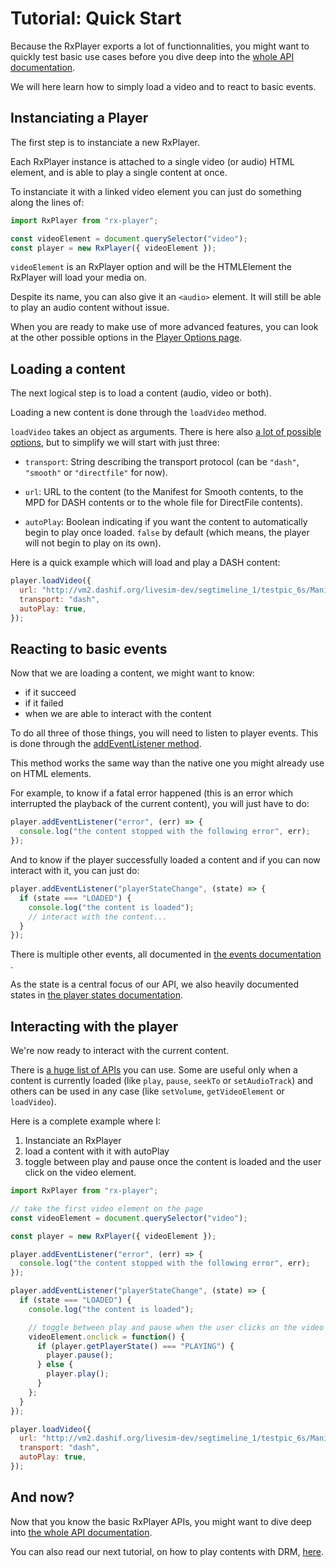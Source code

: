 # Tutorial: Quick Start ########################################################

Because the RxPlayer exports a lot of functionnalities, you might want to
quickly test basic use cases before you dive deep into the [whole API
documentation](../api/index.md).

We will here learn how to simply load a video and to react to basic events.



## Instanciating a Player ######################################################

The first step is to instanciate a new RxPlayer.

Each RxPlayer instance is attached to a single video (or audio) HTML element,
and is able to play a single content at once.

To instanciate it with a linked video element you can just do something along
the lines of:
```js
import RxPlayer from "rx-player";

const videoElement = document.querySelector("video");
const player = new RxPlayer({ videoElement });
```

``videoElement`` is an RxPlayer option and will be the HTMLElement the RxPlayer
will load your media on.

Despite its name, you can also give it an `<audio>` element. It will still be
able to play an audio content without issue.

When you are ready to make use of more advanced features, you can look at the
other possible options in the [Player Options page](../api/player_options.md).



## Loading a content ###########################################################

The next logical step is to load a content (audio, video or both).

Loading a new content is done through the ``loadVideo`` method.

``loadVideo`` takes an object as arguments. There is here also [a lot of
possible options](../api/loadVideo_options.md), but to simplify we will start
with just three:

  - ``transport``: String describing the transport protocol (can be ``"dash"``,
    ``"smooth"`` or ``"directfile"`` for now).

  - ``url``: URL to the content (to the Manifest for Smooth contents, to the MPD
    for DASH contents or to the whole file for DirectFile contents).

  - ``autoPlay``: Boolean indicating if you want the content to automatically
    begin to play once loaded. ``false`` by default (which means, the player
    will not begin to play on its own).

Here is a quick example which will load and play a DASH content:
```js
player.loadVideo({
  url: "http://vm2.dashif.org/livesim-dev/segtimeline_1/testpic_6s/Manifest.mpd",
  transport: "dash",
  autoPlay: true,
});
```



## Reacting to basic events ####################################################

Now that we are loading a content, we might want to know:
  - if it succeed
  - if it failed
  - when we are able to interact with the content

To do all three of those things, you will need to listen to player events.
This is done through the [addEventListener
method](../api/index.md#meth-addEventListener).

This method works the same way than the native one you might already use on
HTML elements.

For example, to know if a fatal error happened (this is an error which
interrupted the playback of the current content), you will just have to do:
```js
player.addEventListener("error", (err) => {
  console.log("the content stopped with the following error", err);
});
```

And to know if the player successfully loaded a content and if you can now
interact with it, you can just do:
```js
player.addEventListener("playerStateChange", (state) => {
  if (state === "LOADED") {
    console.log("the content is loaded");
    // interact with the content...
  }
});
```

There is multiple other events, all documented in [the events documentation
](../api/player_events.md).

As the state is a central focus of our API, we also heavily documented states in
[the player states documentation](../api/states.md).



## Interacting with the player #################################################

We're now ready to interact with the current content.

There is [a huge list of APIs](../api/index.md) you can use.
Some are useful only when a content is currently loaded (like ``play``,
``pause``, ``seekTo`` or ``setAudioTrack``) and others can be used in any case
(like ``setVolume``, ``getVideoElement`` or ``loadVideo``).

Here is a complete example where I:
  1. Instanciate an RxPlayer
  2. load a content with it with autoPlay
  3. toggle between play and pause once the content is loaded and the user click
     on the video element.

```js
import RxPlayer from "rx-player";

// take the first video element on the page
const videoElement = document.querySelector("video");

const player = new RxPlayer({ videoElement });

player.addEventListener("error", (err) => {
  console.log("the content stopped with the following error", err);
});

player.addEventListener("playerStateChange", (state) => {
  if (state === "LOADED") {
    console.log("the content is loaded");

    // toggle between play and pause when the user clicks on the video
    videoElement.onclick = function() {
      if (player.getPlayerState() === "PLAYING") {
        player.pause();
      } else {
        player.play();
      }
    };
  }
});

player.loadVideo({
  url: "http://vm2.dashif.org/livesim-dev/segtimeline_1/testpic_6s/Manifest.mpd",
  transport: "dash",
  autoPlay: true,
});
```


## And now?

Now that you know the basic RxPlayer APIs, you might want to dive deep into [the
whole API documentation](./api/index.md).

You can also read our next tutorial, on how to play contents with DRM,
[here](./contents_with_DRM.md).
